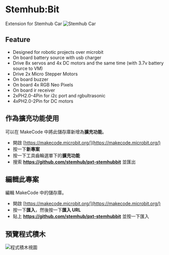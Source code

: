 # Stemhub:Bit

Extension for Stemhub Car
![Stemhub Car](https://github.com/stemhub/pxt-stemhubbit/img/stemhub_car.png)

## Feature

- Designed for robotic projects over microbit
- On board battery source with usb charger
- Drive 8x servos and 4x DC motors and the same time (with 3.7v battery source to VM)
- Drive 2x Micro Stepper Motors
- On board buzzer
- On board 4x RGB Neo Pixels
- On board ir receiver
- 2xPH2.0-4Pin for i2c port and rgbultrasonic
- 4xPH2.0-2Pin for DC motors

## 作為擴充功能使用

可以在 MakeCode 中將此儲存庫新增為**擴充功能**。

* 開啟 [https://makecode.microbit.org/](https://makecode.microbit.org/)
* 按一下**新專案**
* 按一下工具齒輪選單下的**擴充功能**
* 搜索 **https://github.com/stemhub/pxt-stemhubbit** 並匯出

## 編輯此專案

編輯 MakeCode 中的儲存庫。

* 開啟 [https://makecode.microbit.org/](https://makecode.microbit.org/)
* 按一下**匯入**，然後按一下**匯入 URL**
* 貼上 **https://github.com/stemhub/pxt-stemhubbit** 並按一下匯入

## 預覽程式積木

![程式積木視圖](https://github.com/stemhub/pxt-stemhubbit/img/blocks.png)

